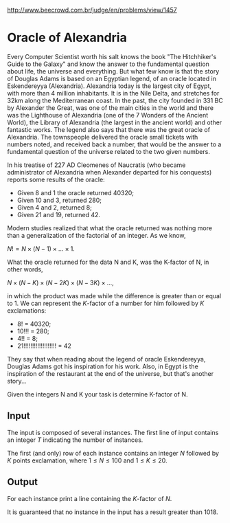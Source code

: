 http://www.beecrowd.com.br/judge/en/problems/view/1457

# Oracle of Alexandria

Every Computer Scientist worth his salt knows the book "The Hitchhiker's Guide
to the Galaxy" and know the answer to the fundamental question about life, the
universe and everything. But what few know is that the story of Douglas Adams
is based on an Egyptian legend, of an oracle located in Eskendereyya
(Alexandria). Alexandria today is the largest city of Egypt, with more than 4
million inhabitants. It is in the Nile Delta, and stretches for 32km along the
Mediterranean coast. In the past, the city founded in 331 BC by Alexander the
Great, was one of the main cities in the world and there was the Lighthouse of
Alexandria (one of the 7 Wonders of the Ancient World), the Library of
Alexandria (the largest in the ancient world) and other fantastic works. The
legend also says that there was the great oracle of Alexandria. The
townspeople delivered the oracle small tickets with numbers noted, and
received back a number, that would be the answer to a fundamental question of
the universe related to the two given numbers.

In his treatise of 227 AD Cleomenes of Naucratis (who became administrator of
Alexandria when Alexander departed for his conquests) reports some results of
the oracle:

- Given 8 and 1 the oracle returned 40320;
- Given 10 and 3, returned 280;
- Given 4 and 2, returned 8;
- Given 21 and 19, returned 42.

Modern studies realized that what the oracle returned was nothing more than a
generalization of the factorial of an integer. As we know,

$N! = N \times (N-1) \times ... \times 1$.

What the oracle returned for the data N and K, was the K-factor of N, in other words,

$N \times (N-K) \times (N-2K) \times (N-3K) \times ...$,

in which the product was made while the difference is greater than or equal
to 1. We can represent the $K$-factor of a number for him followed by $K$
exclamations:

- 8! = 40320;
- 10!!! = 280;
- 4!! = 8;
- 21!!!!!!!!!!!!!!!!!!! = 42

They say that when reading about the legend of oracle Eskendereyya, Douglas
Adams got his inspiration for his work. Also, in Egypt is the inspiration of
the restaurant at the end of the universe, but that's another story...

Given the integers N and K your task is determine K-factor of N.

## Input

The input is composed of several instances. The first line of input contains
an integer $T$ indicating the number of instances.

The first (and only) row of each instance contains an integer $N$ followed by
$K$ points exclamation, where $1 \leq N \leq 100$ and $1 \leq K \leq 20$.

## Output

For each instance print a line containing the $K$-factor of $N$.

It is guaranteed that no instance in the input has a result greater than 1018.
